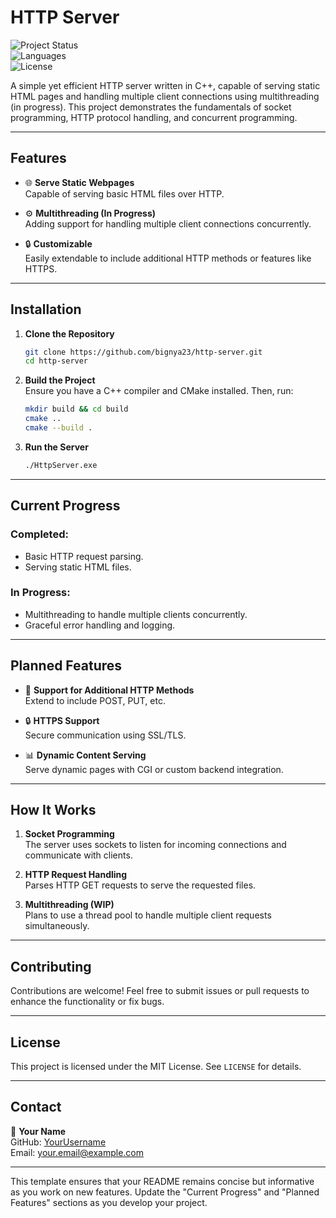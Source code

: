 # **HTTP Server**

![Project Status](https://img.shields.io/badge/Status-In%20Progress-yellow)  
![Languages](https://img.shields.io/badge/C%2B%2B-100%25-blue)  
![License](https://img.shields.io/badge/License-MIT-green)

A simple yet efficient HTTP server written in C++, capable of serving static HTML pages and handling multiple client connections using multithreading (in progress). This project demonstrates the fundamentals of socket programming, HTTP protocol handling, and concurrent programming.

---

## **Features**

- 🌐 **Serve Static Webpages**  
  Capable of serving basic HTML files over HTTP. 

- ⚙️ **Multithreading (In Progress)**  
  Adding support for handling multiple client connections concurrently.  

- 🔒 **Customizable**  
  Easily extendable to include additional HTTP methods or features like HTTPS.  

---

## **Installation**

1. **Clone the Repository**  
   ```bash
   git clone https://github.com/bignya23/http-server.git
   cd http-server
   ```

2. **Build the Project**  
   Ensure you have a C++ compiler and CMake installed. Then, run:
   ```bash
   mkdir build && cd build
   cmake ..
   cmake --build .
   ```

3. **Run the Server**  
   ```bash
   ./HttpServer.exe
   ```

---

## **Current Progress**

### Completed:
- Basic HTTP request parsing.
- Serving static HTML files.  

### In Progress:
- Multithreading to handle multiple clients concurrently.
- Graceful error handling and logging.

---

## **Planned Features**

- 🔗 **Support for Additional HTTP Methods**  
  Extend to include POST, PUT, etc.  

- 🔒 **HTTPS Support**  
  Secure communication using SSL/TLS.  

- 📊 **Dynamic Content Serving**  
  Serve dynamic pages with CGI or custom backend integration.  

---


## **How It Works**

1. **Socket Programming**  
   The server uses sockets to listen for incoming connections and communicate with clients.

2. **HTTP Request Handling**  
   Parses HTTP GET requests to serve the requested files.

3. **Multithreading (WIP)**  
   Plans to use a thread pool to handle multiple client requests simultaneously.

---
## **Contributing**

Contributions are welcome! Feel free to submit issues or pull requests to enhance the functionality or fix bugs.

---

## **License**

This project is licensed under the MIT License. See `LICENSE` for details.

---

## **Contact**

📧 **Your Name**  
GitHub: [YourUsername](https://github.com/yourusername)  
Email: your.email@example.com  

---

This template ensures that your README remains concise but informative as you work on new features. Update the "Current Progress" and "Planned Features" sections as you develop your project.
